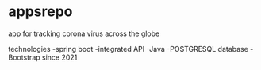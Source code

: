 # appsrepo
app for tracking corona virus across the globe

technologies 
 -spring boot
 -integrated API
 -Java
 -POSTGRESQL database
 -Bootstrap
 since 2021
